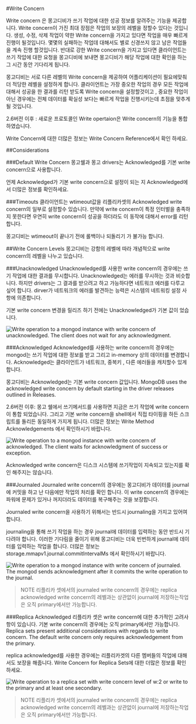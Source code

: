 #Write Concern

Write concern 은 몽고디비가 쓰기 작업에 대한  성공 정보를 알려주는 기능을 제공합니다. Write concern이 가진 최대 장점은 작업의 보장의 레벨을 정할수 있다는 것입니다. 생성, 수정, 삭제 작업이 약한 Write concern을 가지고 있다면 작업을 매우 빠르게 진행이 될것입니다. 몇몇의 실패하는 작업데 대해서도 별로 신경쓰지 않고 남은 작업들을 계속 진행 할것입니다. 반대로 강한 Write concern을 가지고 있다면 클라이언트는 쓰기 작압에 대한 요청을 몽고디비에 보내면 몽고디비가 해당 작업에 대한 확인을 하는 그 시간 동안 기다리게 됩니다.

몽고디비는 서로 다른 레벨의 Write concern을 제공하여 어플리케이션이 필요에맞춰 더 적당한 레벨을 설정하게 합니다. 클라이언트는 가장 중오한 작업의 경우 모든 작업에 대해서 성공을 한 결과를 리턴 받도록 Write concern을 설정할것이고 , 중요한 작업이 아닌 경우에는 전체 데이터를 확실성 보다는 빠르게 작업을 진행시키는데 초점을 맞추게 될 것입니다.

2.6버전 이후 : 새로운 프로토콜인 Write opertaion은 Write concern의 기능을 통합하였습니다.

Write Concern에 대한 더많은 정보는 Write Concern Reference에서 확인 하세요.

##Considerations

###Default Write Concern
몽고쉘과 몽고 drivers는 Acknowledged를 기본 write concern으로 사용합니다.

언제 Acknowledged가 기본 write concern으로 설정이 되는 지 Acknowledged에서 더많은 정보를 확인하세요.


###Timeouts
클라이언트는 wtimeout값을 리플리카셋의 Acknowledged write concern의 일부로 설정할수 있습니다. 만약에 write concern이 특정 인터벌을 충족하지 못한다면 우연히 write concern이 성공을 하더라도 이 동작에 대해서  error를 리턴 합니다.

몽고디비는 wtimeout이 끝나기 전에 롤백이나 되돌리기 가 불가능 합니다.


##Write Concern Levels
몽고디비는 강함의 레벨에 따라 개념적으로 write concern의 레벨을 나누고 있습니다.

###Unacknowledged
Unacknowledged를 사용한 write concern의 경우에는 쓰기 작업에 대한 결과를 무시합니다. Unacknowledged는 에러를 무시하는 것과 비슷합니다. 하지만 drivers는 그 결과를 받으려고 하고 가능하다면 네트워크 에러를 다루고 싶어 합니다. dirver가 네트워크의 에러를 발견하는 능력은 시스템의 네트워킹 설정 사항에 의존합니다.

기본 write concern 변경을 릴리즈 하기 전에는  Unacknowledged가 기본 값이 었습니다.

![Write operation to a ``mongod`` instance with write concern of ``unacknowledged``. The client does not wait for any acknowledgment.](http://docs.mongodb.org/manual/_images/crud-write-concern-unack.png)

###Acknowledged
Acknowledged를 사용하는 write concern의 경우에는 mongod는 쓰기 작업에 대한 정보를 받고 그리고 in-memory 상의 데이터를 변경합니다. Acknowledged는 클라이언트가 네트워크, 중복키 , 다른 에러들을 캐치할수 있게 합니다.

몽고디비는 Acknowledged는 기본 write concern 값입니다.
MongoDB uses the acknowledged write concern by default starting in the driver releases outlined in Releases.

2.6버전 이후: 몽고 쉘에서 쓰기메서드를 사용하면 지금은 쓰기 작업에 write concern이 통합 되었습니다. 그리고 기본 write concern을 shell에서 직접 타이핑을 하든 스크립트를 돌리든 동일하게 가지게 됩니다. 더많은 정보는 Write Method Acknowledgements 에서 확인하시기 바랍니다.


![Write operation to a ``mongod`` instance with write concern of ``acknowledged``. The client waits for acknowledgment of success or exception.](http://docs.mongodb.org/manual/_images/crud-write-concern-ack.png)

Acknowledged write concern은 디스크 시스템에 쓰기작업이 지속되고 있는지를 확인 해주지는 않습니다.

###Journaled
Journaled write concern의 경우에는 몽고디비가 데이터를 journal에 커밋을 하고 난 다음에만 작업의 처리를 확인 합니다. 이 write concern의 경우에는 파워에 문제가 있거나 꺼지더라도 데이터를 복구해주는 것을 보장합니다.

Journaled write concern을 사용하기 위해서는 반드시 journaling을 가지고 있어여 합니다.

journaling을 통해 쓰기 작업을 하는 경우 journal에 데이터를 입력하는 동안 반드시 기다려야 합니다. 이러한 기다림을 줄이기 위해 몽고디비는 더욱 빈번하게 journal에 데이터를 입력하는 작업을 합니다. 더많은 정보는 storage.mmapv1.journal.commitIntervalMs 에서 확인하시기 바랍니다.

![Write operation to a ``mongod`` instance with write concern of ``journaled``. The ``mongod`` sends acknowledgment after it commits the write operation to the journal.](http://docs.mongodb.org/manual/_images/crud-write-concern-journal.png)

>NOTE
리플리카 셋에서의 journaled write concern의 경우에는 replica acknowledged write concern의 레벨과는 상관없이 journal에 저장하는작업은 오직 primary에서만 가능합니다.

###Replica Acknowledged
리플리카 셋은 write concern에 대한 추가적인 고려사항이 있습니다. 기본 write concern의 경우에는 오직 primary에서만 가능합니다.
Replica sets present additional considerations with regards to write concern. The default write concern only requires acknowledgement from the primary.

replica acknowledged를 사용한 경우에는 리플리카겟의 다른 멤버들의  작업에 대해서도 보장을 해줍니다. Write Concern for Replica Sets에 대한 더많은 정보를 확인 하세요.

![Write operation to a replica set with write concern level of ``w:2`` or write to the primary and at least one secondary.](http://docs.mongodb.org/manual/_images/crud-write-concern-w2.png)

>NOTE
리플리카 셋에서의 journaled write concern의 경우에는 replica acknowledged write concern의 레벨과는 상관없이 journal에 저장하는작업은 오직 primary에서만 가능합니다.